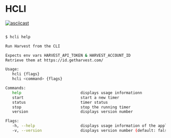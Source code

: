 # HCLI

[![asciicast](https://asciinema.org/a/wtkt5jLFNUwPMJQagSfrTO7MA.svg)](https://asciinema.org/a/wtkt5jLFNUwPMJQagSfrTO7MA)

```bash

$ hcli help

Run Harvest from the CLI

Expects env vars HARVEST_API_TOKEN & HARVEST_ACCOUNT_ID
Retrieve them at https://id.getharvest.com/

Usage:
   hcli {flags}
   hcli <command> {flags}

Commands:
   help                          displays usage informationn
   start                         start a new timer
   status                        timer status
   stop                          stop the running timer
   version                       displays version number

Flags:
   -h, --help                    displays usage information of the application or a command (default: false)
   -v, --version                 displays version number (default: false)
```
